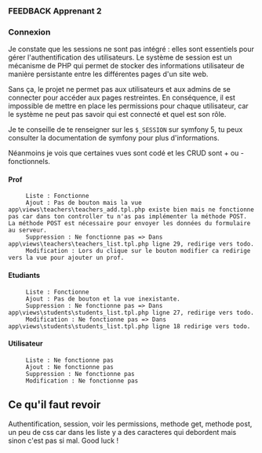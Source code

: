 ### FEEDBACK Apprenant 2 ###

### Connexion ###

Je constate que les sessions ne sont pas intégré : elles sont essentiels pour gérer l'authentification des utilisateurs. Le système de session est un mécanisme de PHP qui permet de stocker des informations utilisateur de manière persistante entre les différentes pages d'un site web.

Sans ça, le projet ne permet pas aux utilisateurs et aux admins de se connecter pour accéder aux pages restreintes. En conséquence, il est impossible de mettre en place les permissions pour chaque utilisateur, car le système ne peut pas savoir qui est connecté et quel est son rôle.

Je te conseille de te renseigner sur les `$_SESSION` sur symfony 5, tu peux consulter la documentation de symfony pour plus d'informations.

Néanmoins je vois que certaines vues sont codé et les CRUD sont + ou - fonctionnels.

#### Prof
         Liste : Fonctionne
         Ajout : Pas de bouton mais la vue app\views\teachers\teachers_add.tpl.php existe bien mais ne fonctionne pas car dans ton controller tu n'as pas implémenter la méthode POST. La méthode POST est nécessaire pour envoyer les données du formulaire au serveur.
         Suppression : Ne fonctionne pas => Dans app\views\teachers\teachers_list.tpl.php ligne 29, redirige vers todo.
         Modification : Lors du clique sur le bouton modifier ca redirige vers la vue pour ajouter un prof.

#### Etudiants
         Liste : Fonctionne
         Ajout : Pas de bouton et la vue inexistante.
         Suppression : Ne fonctionne pas => Dans app\views\students\students_list.tpl.php ligne 27, redirige vers todo.
         Modification : Ne fonctionne pas => Dans app\views\students\students_list.tpl.php ligne 18 redirige vers todo.

#### Utilisateur
         Liste : Ne fonctionne pas
         Ajout : Ne fonctionne pas
         Suppression : Ne fonctionne pas
         Modification : Ne fonctionne pas

## Ce qu'il faut revoir

Authentification, session, voir les permissions, methode get, methode post, un peu de css car dans les liste y a des caracteres qui debordent mais sinon c'est pas si mal. Good luck !